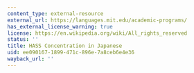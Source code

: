 ```yaml
---
content_type: external-resource
external_url: https://languages.mit.edu/academic-programs/
has_external_license_warning: true
license: https://en.wikipedia.org/wiki/All_rights_reserved
status: ''
title: HASS Concentration in Japanese
uid: ee090167-1899-471c-896e-7a8ceb6e4e36
wayback_url: ''
---
```

